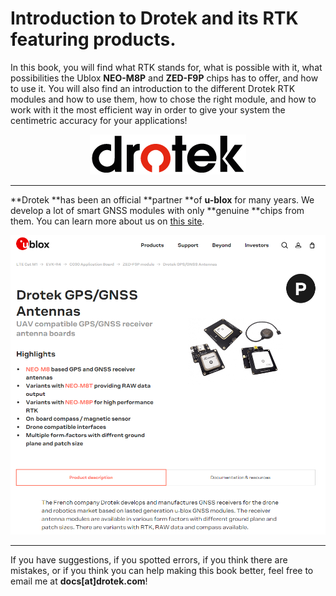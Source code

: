 # Introduction to Drotek and its RTK featuring products.

In this book, you will find what RTK stands for, what is possible with it, what possibilities the Ublox **NEO-M8P** and **ZED-F9P** chips has to offer, and how to use it. You will also find an introduction to the different Drotek RTK modules and how to use them, how to chose the right module, and how to work with it the most efficient way in order to give your system the centimetric accuracy for your applications!

<p align="center">
  <img src="./images/drotek sans electronics.png?raw=true" alt="Drotek Logo"/>
</p>

-----

**Drotek **has been an official **partner **of **u-blox** for many years.  We develop a lot of smart GNSS modules with only **genuine **chips from them. You can learn more about us on  [this site](https://www.u-blox.com/en/product/drotek-gpsgnss-antennas#tab-product-description).
<p align="center">
  <img src="./images/ublox.png?raw=true" alt="ublox site"/>
</p>


-----



If you have suggestions, if you spotted errors, if you think there are mistakes, or if you think you can help making this book better, feel free to email me at **docs[at]drotek.com**!
